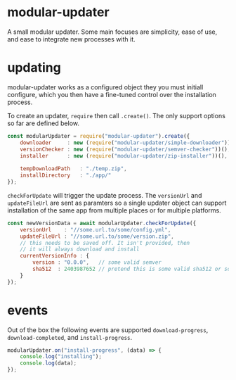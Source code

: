 # modular-updater

A small modular updater. Some main focuses are simplicity, ease of use, and ease to integrate new processes with it.

# updating

modular-updater works as a configured object they you must initiall configure, which you then have a fine-tuned control over the installation process.

To create an updater, `require` then call `.create()`. The only support options so far are defined below.

```js
const modularUpdater = require("modular-updater").create({
    downloader     : new (require("modular-updater/simple-downloader"))(),
    versionChecker : new (require("modular-updater/semver-checker"))(),
    installer      : new (require("modular-updater/zip-installer"))(),
    
    tempDownloadPath   : "./temp.zip",
    installDirectory   : "./app/"
});
```
`checkForUpdate` will trigger the update process. The `versionUrl` and `updateFileUrl` are sent as paramters so a single updater object can support installation of the same app from multiple places or for multiple platforms.

```js
const newVersionData = await modularUpdater.checkForUpdate({
    versionUrl    : "//some.url.to/some/config.yml",
    updateFileUrl : "//some.url.to/some/version.zip",
    // this needs to be saved off. It isn't provided, then 
    // it will always download and install
    currentVersionInfo : {
        version : "0.0.0",   // some valid semver
        sha512  : 2403987652 // pretend this is some valid sha512 or some needed data for your versionChecker
    }
});
```

# events

Out of the box the following events are supported `download-progress`, `download-completed`, and `install-progress`.

```js
modularUpdater.on("install-progress", (data) => {
    console.log("installing");
    console.log(data);
});
```